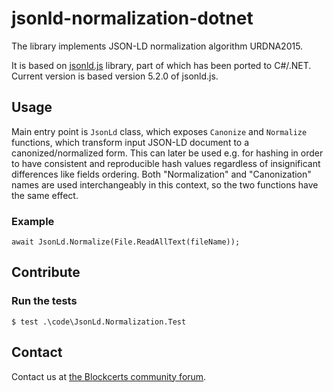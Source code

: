 # jsonld-normalization-dotnet

The library implements JSON-LD normalization algorithm URDNA2015. 

It is based on [jsonld.js](https://github.com/digitalbazaar/jsonld.js) library, part of which has been ported to C#/.NET. Current version is based version 5.2.0 of jsonld.js. 

## Usage

Main entry point is `JsonLd` class, which exposes `Canonize` and `Normalize` functions, which transform input JSON-LD document to a canonized/normalized form. 
This can later be used e.g. for hashing in order to have consistent and reproducible hash values regardless of insignificant differences like fields ordering.
Both "Normalization" and "Canonization" names are used interchangeably in this context, so the two functions have the same effect.

### Example

```
await JsonLd.Normalize(File.ReadAllText(fileName));
```

## Contribute

### Run the tests

```
$ test .\code\JsonLd.Normalization.Test
```

## Contact

Contact us at [the Blockcerts community forum](http://community.blockcerts.org/).
